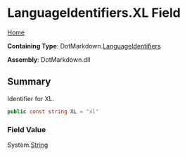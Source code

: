 <a name="_top"></a>

# LanguageIdentifiers\.XL Field

[Home](../../../README.md#_top)

**Containing Type**: DotMarkdown\.[LanguageIdentifiers](../README.md#_top)

**Assembly**: DotMarkdown\.dll

## Summary

Identifier for XL\.

```csharp
public const string XL = "xl"
```

### Field Value

System\.[String](https://docs.microsoft.com/en-us/dotnet/api/system.string)